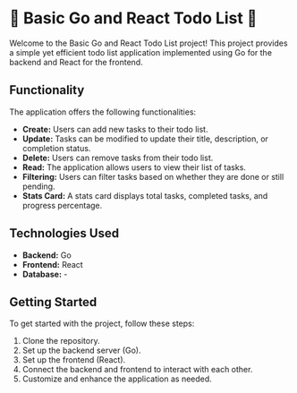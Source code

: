 # 📝 Basic Go and React Todo List 🚀

Welcome to the Basic Go and React Todo List project! This project provides a simple yet efficient todo list application implemented using Go for the backend and React for the frontend.

## Functionality

The application offers the following functionalities:

- **Create:** Users can add new tasks to their todo list.
- **Update:** Tasks can be modified to update their title, description, or completion status.
- **Delete:** Users can remove tasks from their todo list.
- **Read:** The application allows users to view their list of tasks.
- **Filtering:** Users can filter tasks based on whether they are done or still pending.
- **Stats Card:** A stats card displays total tasks, completed tasks, and progress percentage.

## Technologies Used

- **Backend:** Go
- **Frontend:** React
- **Database:** -
## Getting Started

To get started with the project, follow these steps:

1. Clone the repository.
2. Set up the backend server (Go).
3. Set up the frontend (React).
4. Connect the backend and frontend to interact with each other.
5. Customize and enhance the application as needed.

